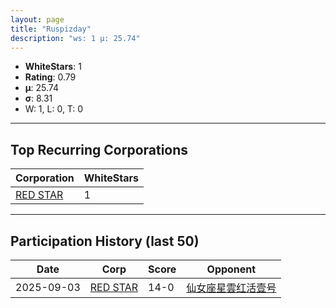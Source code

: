```yaml
---
layout: page
title: "Ruspizday"
description: "ws: 1 μ: 25.74"
---
```

- **WhiteStars**: 1
- **Rating**: 0.79
- **μ**: 25.74  
- **σ**: 8.31
- W: 1, L: 0, T: 0

---

## Top Recurring Corporations

| Corporation | WhiteStars |
| --- | --- |
| [RED STAR](https://ws.tsl.rocks/corp/245570bf3017ea0f1817668a227abc12ee58025af3539a77e59b0bc0bbd1be10/) | 1 |

---

## Participation History (last 50)

| Date | Corp | Score | Opponent |
| --- | --- | --- | --- |
| 2025-09-03 | [RED STAR](https://ws.tsl.rocks/corp/245570bf3017ea0f1817668a227abc12ee58025af3539a77e59b0bc0bbd1be10/) | 14-0 | [仙女座星雲红活壹号](https://ws.tsl.rocks/corp/bee285778d7210bbaca39c7a461392ab7cf3495b5afef61fd9ef64a4709416aa/) |
